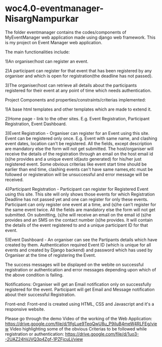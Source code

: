 # woc4.0-eventmanager-NisargNampurkar

The folder eventmanager contains the codes/components of MyEventManager web application made using django web framework.
This is my project on Event Manager web application.

The main functionalities include:

1)An organiser/host can register an event.

2)A participant can register for that event that has been registered by any organiser and which is open for registration(the deadline has not passed).

3)The organiser/host can retrieve all details about the participants registered for their event at any point of time which needs authentication.

Project Components and properties/constraints/criterias implemented:

1)A base html templates and other templates which are made to extend it.

2)Home page - link to the other sites. E.g. Event Registration, Participant Registration, Event Dashboard.

3)Event Registration - Organiser can register for an Event using this site. Event can be registered only once. E.g. Event with same name, and clashing event dates, location can't be registered. All the fields, except description are mandatory else the form will not get submitted. The host/organiser will receive the details of the registration through an email on the host email id (s)he provides and a unique event id(auto generated) for his/her just registered event. Some obvious criterias like event start time should be earlier than end time, clashing events can't have same names,etc must be followed or registeration will be unsuccessful and error message will be received.

4)Participant Registration - Participant can register for Registered Event using this site. This site will only shows those events for which Registration Deadline has not passed yet and one can register for only these events. Participant can only register one event at a time, and (s)he can't register for the same event twice. All the fields are mandatory else the form will not get submitted. On submitting, (s)he will receive an email on the email id (s)he provides and an SMS on the contact number (s)he provides. It will contain the details of the event registered to and a unique participant ID for that event.

5)Event Dashboard - An organiser can see the Partipants details which have created by them. Authentication required Event ID (which is unique for all events and created by Django backend) and password which has used by Organiser at the time of registering the Event.

The success messages will be displayed on the webite on successful registration or authentication and error messages depending upon which of the above condition is failing. 

Notifications:
Organiser will get an Email notification only on successfully registered for the event.
Participant will get Email and Message notification about their successful Registration.

Front-end:
Front-end is created using HTML, CSS and Javascript and it's a responsive website.

Please go through the demo Video of the working of the Web Application: https://drive.google.com/file/d/1lfgLue9TeqQwU8u_P9iIuB4meW4RLFEg/view
Video highlighting some of the obvious Criterias to be followed while registration or authentication: https://drive.google.com/file/d/1uo3--2UAZ24hVJVQ3p4Zgf-1PZFjcuLi/view

